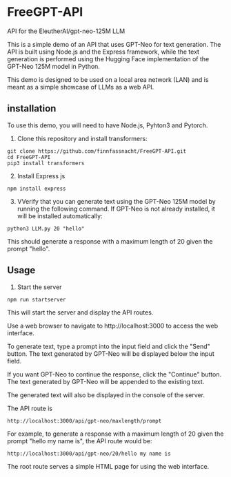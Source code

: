# FreeGPT-API
API for the EleutherAI/gpt-neo-125M LLM

This is a simple demo of an API that uses GPT-Neo for text generation. The API is built using Node.js and the Express framework, while the text generation is performed using the Hugging Face implementation of the GPT-Neo 125M model in Python.

This demo is designed to be used on a local area network (LAN) and is meant as a simple showcase of LLMs as a web API.

## installation
To use this demo, you will need to have Node.js, Pyhton3 and Pytorch.

1. Clone this repository and install transformers:
```
git clone https://github.com/finnfassnacht/FreeGPT-API.git
cd FreeGPT-API
pip3 install transformers
```
2. Install Express js
```
npm install express
```
3. VVerify that you can generate text using the GPT-Neo 125M model by running the following command. If GPT-Neo is not already installed, it will be installed automatically:
```
python3 LLM.py 20 "hello"
```
This should generate a response with a maximum length of 20 given the prompt "hello".

## Usage
1. Start the server
```
npm run startserver
```
This will start the server and display the API routes.

Use a web browser to navigate to http://localhost:3000 to access the web interface.

To generate text, type a prompt into the input field and click the "Send" button. The text generated by GPT-Neo will be displayed below the input field.

If you want GPT-Neo to continue the response, click the "Continue" button. The text generated by GPT-Neo will be appended to the existing text.

The generated text will also be displayed in the console of the server.

The API route is
```
http://localhost:3000/api/gpt-neo/maxlength/prompt
```
For example, to generate a response with a maximum length of 20 given the prompt "hello my name is", the API route would be:
```
http://localhost:3000/api/gpt-neo/20/hello my name is
```
The root route serves a simple HTML page for using the web interface.
